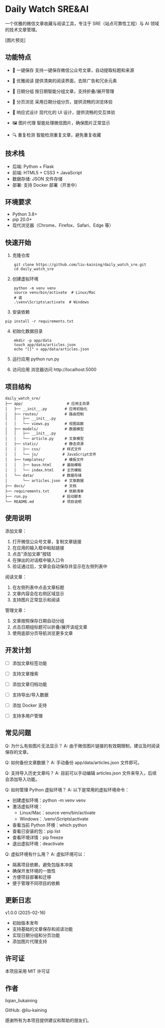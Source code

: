 Daily Watch SRE&AI
=====================================

一个优雅的微信文章收藏与阅读工具，专注于 SRE（站点可靠性工程）与 AI 领域的技术文章管理。

[图片预览]

功能特点
-------------------

* 🚀 一键保存
    支持一键保存微信公众号文章，自动提取标题和来源

* 📱 优雅阅读
    提供清爽的阅读界面，去除广告和冗余元素

* 📅 日期分组
    按日期智能分组文章，支持折叠/展开管理

* 🔄 分页浏览
    采用日期分组分页，提供流畅的浏览体验

* 🎨 响应式设计
    现代化的 UI 设计，提供流畅的交互体验

* 🖼️ 图片代理
    智能处理微信图片，确保图片正常显示

* 🔍 重复检测
    智能检测重复文章，避免重复收藏


技术栈
-------------------

* 后端: Python + Flask
* 前端: HTML5 + CSS3 + JavaScript
* 数据存储: JSON 文件存储
* 部署: 支持 Docker 部署（开发中）


环境要求
-------------------

* Python 3.8+
* pip 20.0+
* 现代浏览器（Chrome、Firefox、Safari、Edge 等）


快速开始
-------------------

1. 克隆仓库
```
    git clone https://github.com/liu-kaining/daily_watch_sre.git
    cd daily_watch_sre
```
2. 创建虚拟环境
```
    python -m venv venv
    source venv/bin/activate  # Linux/Mac
    # 或
    .\venv\Scripts\activate  # Windows
```
3. 安装依赖
```
pip install -r requirements.txt
```

4. 初始化数据目录
```
    mkdir -p app/data
    touch app/data/articles.json
    echo "[]" > app/data/articles.json
```
5. 运行应用
    python run.py

6. 访问应用
    浏览器访问 http://localhost:5000


项目结构
-------------------

    daily_watch_sre/
    ├── app/                    # 应用主目录
    │   ├── __init__.py        # 应用初始化
    │   ├── routes/            # 路由控制
    │   │   ├── __init__.py
    │   │   └── views.py       # 视图函数
    │   ├── models/            # 数据模型
    │   │   ├── __init__.py
    │   │   └── article.py     # 文章模型
    │   ├── static/            # 静态资源
    │   │   ├── css/          # 样式文件
    │   │   └── js/           # JavaScript文件
    │   ├── templates/         # 模板文件
    │   │   ├── base.html     # 基础模板
    │   │   └── index.html    # 主页模板
    │   └── data/             # 数据存储
    │       └── articles.json  # 文章数据
    ├── docs/                  # 文档
    ├── requirements.txt       # 依赖清单
    ├── run.py                # 启动脚本
    └── README.md             # 项目说明


使用说明
-------------------

添加文章：
1. 打开微信公众号文章，复制文章链接
2. 在应用的输入框中粘贴链接
3. 点击"添加文章"按钮
4. 在弹出的对话框中输入口令
5. 验证通过后，文章会自动保存并显示在左侧列表中

阅读文章：
1. 在左侧列表中点击文章标题
2. 文章内容会在右侧区域显示
3. 支持图片正常显示和阅读

管理文章：
1. 文章按照保存日期自动分组
2. 点击日期组标题可以折叠/展开该组文章
3. 使用底部分页导航浏览更多文章


开发计划
-------------------

* [ ] 添加文章标签功能
* [ ] 支持文章搜索
* [ ] 添加文章归档功能
* [ ] 支持导出/导入数据
* [ ] 添加 Docker 支持
* [ ] 支持多用户管理


常见问题
-------------------

Q: 为什么有些图片无法显示？
A: 由于微信图片链接的有效期限制，建议及时阅读保存的文章。

Q: 如何备份文章数据？
A: 手动备份 app/data/articles.json 文件即可。

Q: 支持导入历史文章吗？
A: 目前可以手动编辑 articles.json 文件来导入，后续会添加导入功能。

Q: 如何管理 Python 虚拟环境？
A: 以下是常用的虚拟环境命令：
   * 创建虚拟环境：python -m venv venv
   * 激活虚拟环境：
     - Linux/Mac：source venv/bin/activate
     - Windows：.\venv\Scripts\activate
   * 查看当前 Python 环境：which python
   * 查看已安装的包：pip list
   * 查看环境详情：pip freeze
   * 退出虚拟环境：deactivate

Q: 虚拟环境有什么用？
A: 虚拟环境可以：
   * 隔离项目依赖，避免包版本冲突
   * 确保开发环境的一致性
   * 方便项目部署和迁移
   * 便于管理不同项目的依赖

更新日志
-------------------

v1.0.0 (2025-02-16)
- 初始版本发布
- 支持基础的文章保存和阅读功能
- 实现日期分组和分页功能
- 添加图片代理支持


许可证
-------------------

本项目采用 MIT 许可证


作者
-------------------

liqian_liukaining

GitHub: @liu-kaining

感谢所有为本项目提供建议和帮助的朋友们。
